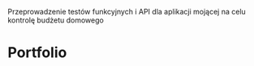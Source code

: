 Przeprowadzenie testów funkcyjnych i API dla aplikacji mojącej na celu kontrolę budżetu domowego
# Portfolio
